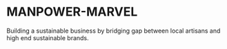 # MANPOWER-MARVEL

 Building a sustainable business by bridging gap between local artisans and high end sustainable brands.
